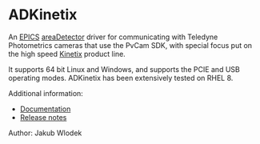 # ADKinetix

An [EPICS](http://www.aps.anl.gov/epics)
[areaDetector](https://github.com/areaDetector/areaDetector/blob/master/README.md)
driver for communicating with Teledyne Photometrics cameras that use the PvCam SDK, with special focus put on the high speed [Kinetix](https://www.photometrics.com/products/kinetix-family/kinetix) product line.

It supports 64 bit Linux and Windows, and supports the PCIE and USB operating modes. ADKinetix has been extensively tested on RHEL 8.

Additional information:
* [Documentation](docs/index.md)
* [Release notes](RELEASE.md)

Author: Jakub Wlodek
